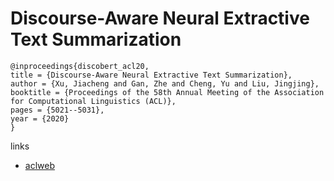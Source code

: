 # Discourse-Aware Neural Extractive Text Summarization

```
@inproceedings{discobert_acl20,
title = {Discourse-Aware Neural Extractive Text Summarization},
author = {Xu, Jiacheng and Gan, Zhe and Cheng, Yu and Liu, Jingjing},
booktitle = {Proceedings of the 58th Annual Meeting of the Association for Computational Linguistics (ACL)},
pages = {5021--5031},
year = {2020}
}
```

links
- [aclweb](https://www.aclweb.org/anthology/2020.acl-main.451/)
